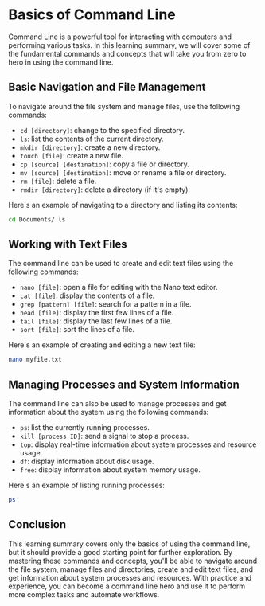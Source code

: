 # Basics of Command Line

Command Line is a powerful tool for interacting with computers and performing various tasks. In this learning summary, we will cover some of the fundamental commands and concepts that will take you from zero to hero in using the command line.

## Basic Navigation and File Management

To navigate around the file system and manage files, use the following commands:

- `cd [directory]`: change to the specified directory.
- `ls`: list the contents of the current directory.
- `mkdir [directory]`: create a new directory.
- `touch [file]`: create a new file.
- `cp [source] [destination]`: copy a file or directory.
- `mv [source] [destination]`: move or rename a file or directory.
- `rm [file]`: delete a file.
- `rmdir [directory]`: delete a directory (if it's empty).

Here's an example of navigating to a directory and listing its contents:

```bash
cd Documents/ ls
```

## Working with Text Files

The command line can be used to create and edit text files using the following commands:

- `nano [file]`: open a file for editing with the Nano text editor.
- `cat [file]`: display the contents of a file.
- `grep [pattern] [file]`: search for a pattern in a file.
- `head [file]`: display the first few lines of a file.
- `tail [file]`: display the last few lines of a file.
- `sort [file]`: sort the lines of a file.

Here's an example of creating and editing a new text file:

```bash
nano myfile.txt
```

## Managing Processes and System Information

The command line can also be used to manage processes and get information about the system using the following commands:

- `ps`: list the currently running processes.
- `kill [process ID]`: send a signal to stop a process.
- `top`: display real-time information about system processes and resource usage.
- `df`: display information about disk usage.
- `free`: display information about system memory usage.

Here's an example of listing running processes:

```bash
ps
```

## Conclusion

This learning summary covers only the basics of using the command line, but it should provide a good starting point for further exploration. By mastering these commands and concepts, you'll be able to navigate around the file system, manage files and directories, create and edit text files, and get information about system processes and resources. With practice and experience, you can become a command line hero and use it to perform more complex tasks and automate workflows.